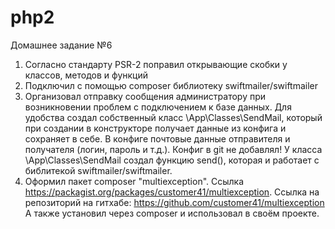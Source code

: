 # php2

Домашнее задание №6

1. Согласно стандарту PSR-2 поправил открывающие скобки у классов, методов и функций
2. Подключил с помощью composer библиотеку swiftmailer/swiftmailer
3. Организовал отправку сообщения администратору при возникновении проблем с подключением к базе данных.
    Для удобства создал собственный класс \App\Classes\SendMail, который при создании в конструкторе получает
    данные из конфига и сохраняет в себе. В конфиге почтовые данные отправителя и получателя (логин, пароль и т.д.).
    Конфиг в git не добавлял! У класса \App\Classes\SendMail создал функцию send(), которая и работает с библитекой
    swiftmailer/swiftmailer.
4. Оформил пакет composer "multiexception". Ссылка https://packagist.org/packages/customer41/multiexception.
    Ссылка на репозиторий на гитхабе: https://github.com/customer41/multiexception
    А также установил через composer и использовал в своём проекте.